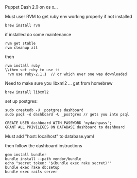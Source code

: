 Puppet Dash 2.0 on os x...


Must user RVM to get ruby env working properly
if not installed
```
brew install rvm
```

if installed do some maintenance
```
rvm get stable
rvm cleanup all
```

then

```
rvm install ruby
\\then set ruby to use it
 rvm use ruby-2.1.1  // or which ever one was downloaded
```

Need to make sure you libxml2 ... get from homebrew
```
brew install libxml2
```

set up postgres:
```
sudo createdb -U _postgres dashboard
sudo psql -d dashboard -U _postgres // gets you into psql

CREATE USER dashboard WITH PASSWORD 'mydashpass';
GRANT ALL PRIVILEGES ON DATABASE dashboard to dashboard
```


Must add  "host: localhost"  to database.yaml

then follow the dashboard instructions

```
gem install bundler
bundle install --path vendor/bundle
echo "secret_token: '$(bundle exec rake secret)'" 
bundle exec rake db:setup
bundle exec rails server
```